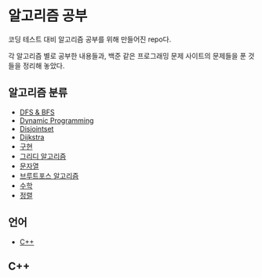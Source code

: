 # 알고리즘 공부
코딩 테스트 대비 알고리즘 공부를 위해 만들어진 repo다. 

각 알고리즘 별로 공부한 내용들과, 백준 같은 프로그래밍 문제 사이트의 문제들을 푼 것들을 정리해 놓았다.

## 알고리즘 분류
+ [DFS & BFS](https://github.com/dngus1683/codingTestStudy/tree/master/%EC%95%8C%EA%B3%A0%EB%A6%AC%EC%A6%98/DFS%20%26%20BFS)
+ [Dynamic Programming](https://github.com/dngus1683/codingTestStudy/tree/master/%EC%95%8C%EA%B3%A0%EB%A6%AC%EC%A6%98/DP/%EB%B0%B1%EC%A4%80)
+ [Disjointset]()
+ [Dijkstra](https://github.com/dngus1683/codingTestStudy/tree/master/%EC%95%8C%EA%B3%A0%EB%A6%AC%EC%A6%98/dijkstra/%EB%B0%B1%EC%A4%80)
+ [구현]()
+ [그리디 알고리즘]()
+ [문자열]()
+ [브루트포스 알고리즘]()
+ [수학]()
+ [정렬]()

## 언어 
+ [C++](https://github.com/dngus1683/codingTestStudy?tab=readme-ov-file#C++)

## C++
